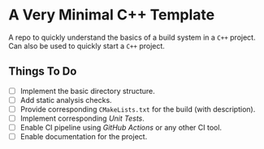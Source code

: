 # A Very Minimal C++ Template

A repo to quickly understand the basics of a build system in a `C++` project.
Can also be used to quickly start a `C++` project.

## Things To Do

- [ ] Implement the basic directory structure.
- [ ] Add static analysis checks.
- [ ] Provide corresponding `CMakeLists.txt` for the build (with description).
- [ ] Implement corresponding _Unit Tests_.
- [ ] Enable CI pipeline using _GitHub Actions_ or any other CI tool.
- [ ] Enable documentation for the project.
